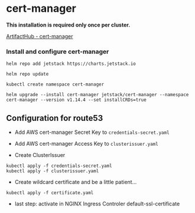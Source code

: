 # cert-manager

**This installation is required only once per cluster.**

[ArtifactHub - cert-manager](https://artifacthub.io/packages/helm/cert-manager/cert-manager)

### Install and configure cert-manager

```shell
helm repo add jetstack https://charts.jetstack.io
```

```shell
helm repo update
```

```shell
kubectl create namespace cert-manager
```

```shell
helm upgrade --install cert-manager jetstack/cert-manager --namespace cert-manager --version v1.14.4 --set installCRDs=true
```

## Configuration for route53

* Add AWS cert-manager Secret Key to `credentials-secret.yaml`
* Add AWS cert-manager Access Key to `clusterissuer.yaml`

* Create ClusterIssuer

```shell
kubectl apply -f credentials-secret.yaml
kubectl apply -f clusterissuer.yaml
```

* Create wildcard certificate and be a little patient...

```shell
kubectl apply -f certificate.yaml
```

* last step: activate in NGINX Ingress Controler default-ssl-certificate
